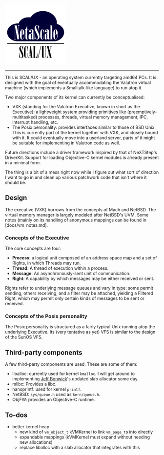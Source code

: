 <img src="docs/scaluxnofont.svg" width=200/>

---

This is SCAL/UX - an operating system currently targeting amd64 PCs. It is
designed with the goal of eventually accommodating the Valutron virtual machine
(which implements a Smalltalk-like language) to run atop it.

Two major components of its kernel can currently be conceptualised:

- VXK (standing for the Valutron Executive, known in short as the Executive): a
  lightweight system providing primitives like (preemptively-multitasked)
  processes, threads, virtual memory management, IPC, interrupt handling, etc.
- The Posix personality: provides interfaces similar to those of BSD Unix. This
  is currently part of the kernel together with VXK, and closely bound
  with it. It could eventually move into a userland server, parts of it might be
  suitable for implementing in Valutron code as well.

Future directions include a driver framework inspired by that of NeXTStep's
DriverKit. Support for loading Objective-C kernel modules is already present in
a minimal form.

The thing is a bit of a mess right now while I figure out what sort of direction
I want to go in and clean up various patchwork code that isn't where it should
be.

Design
------

The executive (VXK) borrows from the concepts of Mach and NetBSD. The virtual
memory manager is largely modeled after NetBSD's UVM. Some notes (mainly on its
handling of anonymous mappings can be found in [docs/vm_notes.md].

### Concepts of the Executive

The core concepts are four:
  - **Process**: a logical unit composed of an address space map and a set of
  Rights, in which Threads may run.
  - **Thread**: A thread of execution within a process.
  - **Message**: An asynchronously-sent unit of communication.
  - **Right**: A capability by which messages may be either received or sent.

Rights refer to underlying message queues and vary in type: some permit sending,
others receiving, and a filter may be attached, yielding a Filtered Right, which
may permit only certain kinds of messages to be sent or received.

### Concepts of the Posix personality

The Posix personality is structured as a fairly typical Unix running atop the
underlying Executive.
Its (very tentative as yet) VFS is similar to the design of the SunOS VFS.

Third-party components
----------------------

A few third-party components are used. These are some of them:
- liballoc: currently used for kernel `kmalloc`. I will get around to
implementing [Jeff Bonwick](https://www.usenix.org/conference/2001-usenix-annual-technical-conference/magazines-and-vmem-extending-slab-allocator-many)'s
updated slab allocator some day.
- mlibc: Provides a libc.
- nanoprintf: used for kernel `printf`.
- NetBSD: `sys/queue.h` used as `kern/queue.h`.
- ObjFW: provides an Objective-C runtime.

To-dos
------

- better kernel heap
  - new kind of `vm_object_t` kVMKernel to link `vm_page_t`s into directly
  - expandable mappings (kVMKernel must expand without needing new allocations)
  - replace liballoc with a slab allocator that integrates with this

